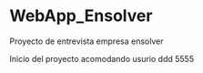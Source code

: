 # WebApp_Ensolver
Proyecto de entrevista empresa ensolver

Inicio del proyecto acomodando usurio ddd 5555